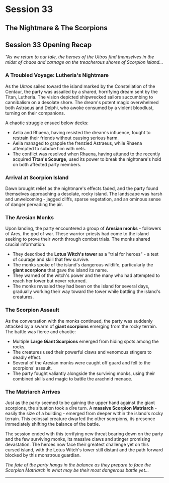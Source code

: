 # Session 33

## The Nightmare & The Scorpions

## **Session 33 Opening Recap**

*"As we return to our tale, the heroes of the Ultros find themselves in the midst of chaos and carnage on the treacherous shores of Scorpion Island...*

### **A Troubled Voyage: Lutheria's Nightmare**

As the *Ultros* sailed toward the island marked by the Constellation of the Centaur, the party was assailed by a shared, horrifying dream sent by the Titan, Lutheria. The vision depicted shipwrecked sailors succumbing to cannibalism on a desolate shore. The dream's potent magic overwhelmed both Astraeus and Delphi, who awoke consumed by a violent bloodlust, turning on their companions.

A chaotic struggle ensued below decks:
* Aella and Rhaena, having resisted the dream's influence, fought to restrain their friends without causing serious harm.
* Aella managed to grapple the frenzied Astraeus, while Rhaena attempted to subdue him with nets.
* The conflict was resolved when Rhaena, having attuned to the recently acquired **Titan's Scourge**, used its power to break the nightmare's hold on both affected party members.

### **Arrival at Scorpion Island**

Dawn brought relief as the nightmare's effects faded, and the party found themselves approaching a desolate, rocky island. The landscape was harsh and unwelcoming - jagged cliffs, sparse vegetation, and an ominous sense of danger pervading the air.

### **The Aresian Monks**

Upon landing, the party encountered a group of **Aresian monks** - followers of Ares, the god of war. These warrior-priests had come to the island seeking to prove their worth through combat trials. The monks shared crucial information:

* They described the **Lotus Witch's tower** as a "trial for heroes" - a test of courage and skill that few survive.
* The monks spoke of the island's dangerous wildlife, particularly the **giant scorpions** that gave the island its name.
* They warned of the witch's power and the many who had attempted to reach her tower but never returned.
* The monks revealed they had been on the island for several days, gradually working their way toward the tower while battling the island's creatures.

### **The Scorpion Assault**

As the conversation with the monks continued, the party was suddenly attacked by a swarm of **giant scorpions** emerging from the rocky terrain. The battle was fierce and chaotic:

* Multiple **Large Giant Scorpions** emerged from hiding spots among the rocks.
* The creatures used their powerful claws and venomous stingers to deadly effect.
* Several of the Aresian monks were caught off guard and fell to the scorpions' assault.
* The party fought valiantly alongside the surviving monks, using their combined skills and magic to battle the arachnid menace.

### **The Matriarch Arrives**

Just as the party seemed to be gaining the upper hand against the giant scorpions, the situation took a dire turn. A **massive Scorpion Matriarch** - easily the size of a building - emerged from deeper within the island's rocky terrain. This colossal creature dwarfed the other scorpions, its presence immediately shifting the balance of the battle.

The session ended with this terrifying new threat bearing down on the party and the few surviving monks, its massive claws and stinger promising devastation. The heroes now face their greatest challenge yet on this cursed island, with the Lotus Witch's tower still distant and the path forward blocked by this monstrous guardian.

*The fate of the party hangs in the balance as they prepare to face the Scorpion Matriarch in what may be their most dangerous battle yet...*

---

